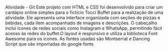 Atividade - Git
Este projeto com HTML e CSS foi desenvolvido para criar um cardápio online simples para o fictício Tocci Buffet para a realização de uma atividade. Ele apresenta uma interface organizada com seções de pizzas e bebidas, cada item acompanhado de imagens e descrições. O cabeçalho inclui ícones de redes sociais como Instagram e WhatsApp, permitindo fácil acesso às redes do buffet.O layout é responsivo e utiliza a biblioteca Font Awesome para os ícones. As fontes usadas são Montserrat e Dancing Script que são importadas do google fonts
